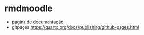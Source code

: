 # rmdmoodle


* [página de documentação](https://jpcaveiro.github.io/rmdmoodle/)
* gitpages https://quarto.org/docs/publishing/github-pages.html


